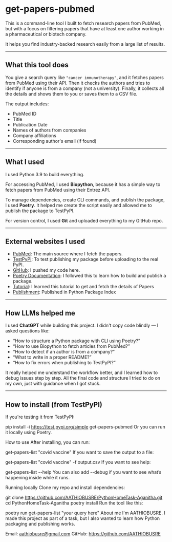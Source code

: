 # get-papers-pubmed

This is a command-line tool I built to fetch research papers from PubMed, but with a focus on filtering papers that have at least one author working in a pharmaceutical or biotech company.

It helps you find industry-backed research easily from a large list of results.

---

## What this tool does

You give a search query like `"cancer immunotherapy"`, and it fetches papers from PubMed using their API. Then it checks the authors and tries to identify if anyone is from a company (not a university). Finally, it collects all the details and shows them to you or saves them to a CSV file.

The output includes:
- PubMed ID
- Title
- Publication Date
- Names of authors from companies
- Company affiliations
- Corresponding author's email (if found)

---

## What I used

I used Python 3.9 to build everything.

For accessing PubMed, I used **Biopython**, because it has a simple way to fetch papers from PubMed using their Entrez API.

To manage dependencies, create CLI commands, and publish the package, I used **Poetry**. It helped me create the script easily and allowed me to publish the package to TestPyPI.

For version control, I used **Git** and uploaded everything to my GitHub repo.

---

## External websites I used

- [PubMed](https://pubmed.ncbi.nlm.nih.gov): The main source where I fetch the papers.
- [TestPyPI](https://test.pypi.org): To test publishing my package before uploading to the real PyPI.
- [GitHub](https://github.com/AATHIOBUSRE/PythonHomeTask-Aganitha): I pushed my code here.
- [Poetry Documentation](https://python-poetry.org): I followed this to learn how to build and publish a package.
- [Tutorial](https://biopython.org/docs/dev/Tutorial/chapter_entrez.html): I learned this tutorial to get and fetch the details of Papers
- [Publishment](https://test.pypi.org/project/get-papers-pubmed/): Published in Python Package Index

---

## How LLMs helped me

I used **ChatGPT** while building this project. I didn't copy code blindly — I asked questions like:

- “How to structure a Python package with CLI using Poetry?”
- “How to use Biopython to fetch articles from PubMed?”
- “How to detect if an author is from a company?”
- “What to write in a proper README?”
- “How to fix errors when publishing to TestPyPI?”

It really helped me understand the workflow better, and I learned how to debug issues step by step. All the final code and structure I tried to do on my own, just with guidance when I got stuck.

---

## How to install (from TestPyPI)

If you're testing it from TestPyPI:

pip install -i https://test.pypi.org/simple get-papers-pubmed
Or you can run it locally using Poetry.

How to use
After installing, you can run:

get-papers-list "covid vaccine"
If you want to save the output to a file:


get-papers-list "covid vaccine" -f output.csv
If you want to see help:


get-papers-list --help
You can also add --debug if you want to see what’s happening inside while it runs.

Running locally
Clone my repo and install dependencies:

git clone https://github.com/AATHIOBUSRE/PythonHomeTask-Aganitha.git
cd PythonHomeTask-Aganitha
poetry install
Run the tool like this:

poetry run get-papers-list "your query here"
About me
I'm AATHIOBUSRE. I made this project as part of a task, but I also wanted to learn how Python packaging and publishing works.

Email: aathiobusre@gmail.com
GitHub: https://github.com/AATHIOBUSRE
